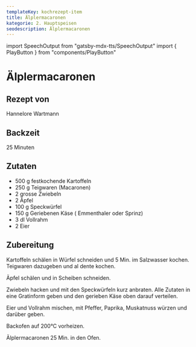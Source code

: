 ```yaml
---
templateKey: kochrezept-item
title: Älplermacaronen
kategorie: 2. Hauptspeisen
seodescription: Älplermacaronen
---
```

import SpeechOutput from "gatsby-mdx-tts/SpeechOutput"
import { PlayButton } from "components/PlayButton"

<SpeechOutput id="kochrezept-hannelore-wartmann-älplermacaronen" customPlayButton={PlayButton}>

# Älplermacaronen

## Rezept von
Hannelore Wartmann

## Backzeit
25 Minuten

## Zutaten
- 500 g festkochende Kartoffeln
- 250 g Teigwaren (Macaronen)
- 2 grosse Zwiebeln
- 2 Äpfel
- 100 g Speckwürfel
- 150 g Geriebenen Käse ( Emmenthaler oder Sprinz) 
- 3 dl Vollrahm 
- 2 Eier



## Zubereitung
Kartoffeln schälen in Würfel schneiden und 5 Min. im Salzwasser kochen.
Teigwaren dazugeben und al dente kochen.

Äpfel schälen und in Scheiben schneiden.

Zwiebeln hacken und mit den Speckwürfeln kurz anbraten. Alle Zutaten in eine Gratinform geben und den gerieben Käse oben darauf verteilen.

Eier und Vollrahm mischen, mit Pfeffer, Paprika, Muskatnuss würzen und darüber geben.

Backofen auf 200°C vorheizen.

Älplermacaronen 25 Min. in den Ofen.

</SpeechOutput>